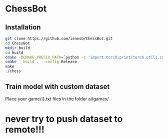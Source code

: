 # ChessBot

## Installation

```bash
git clone https://github.com/ienesb/ChessBot.git
cd ChessBot
mkdir build
cd build
cmake -DCMAKE_PREFIX_PATH=`python -c 'import torch;print(torch.utils.cmake_prefix_path)'` ..
cmake --build . --config Release
make 
./chess
```

## Train model with custom dataset
Place your game{i}.txt files in the folder ai/games/
# never try to push dataset to remote!!!
